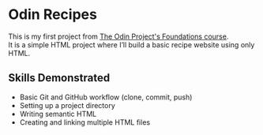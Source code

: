 # Odin Recipes

This is my first project from [The Odin Project's Foundations course](https://www.theodinproject.com/).  
It is a simple HTML project where I’ll build a basic recipe website using only HTML.

## Skills Demonstrated
- Basic Git and GitHub workflow (clone, commit, push)
- Setting up a project directory
- Writing semantic HTML
- Creating and linking multiple HTML files

